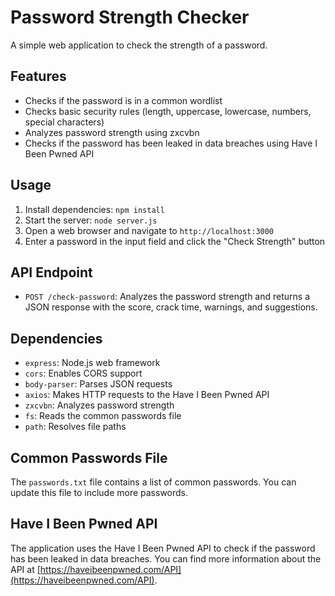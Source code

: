 # Password Strength Checker

A simple web application to check the strength of a password.

## Features

* Checks if the password is in a common wordlist
* Checks basic security rules (length, uppercase, lowercase, numbers, special characters)
* Analyzes password strength using zxcvbn
* Checks if the password has been leaked in data breaches using Have I Been Pwned API

## Usage

1. Install dependencies: `npm install`
2. Start the server: `node server.js`
3. Open a web browser and navigate to `http://localhost:3000`
4. Enter a password in the input field and click the "Check Strength" button

## API Endpoint

* `POST /check-password`: Analyzes the password strength and returns a JSON response with the score, crack time, warnings, and suggestions.

## Dependencies

* `express`: Node.js web framework
* `cors`: Enables CORS support
* `body-parser`: Parses JSON requests
* `axios`: Makes HTTP requests to the Have I Been Pwned API
* `zxcvbn`: Analyzes password strength
* `fs`: Reads the common passwords file
* `path`: Resolves file paths

## Common Passwords File

The `passwords.txt` file contains a list of common passwords. You can update this file to include more passwords.

## Have I Been Pwned API

The application uses the Have I Been Pwned API to check if the password has been leaked in data breaches. You can find more information about the API at [https://haveibeenpwned.com/API](https://haveibeenpwned.com/API).
